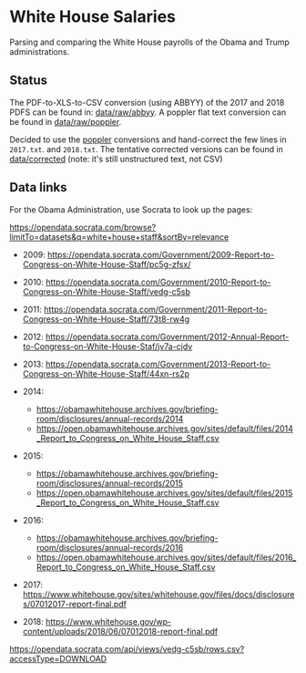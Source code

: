 White House Salaries
==============================

Parsing and comparing the White House payrolls of the Obama and Trump administrations.

## Status

The PDF-to-XLS-to-CSV conversion (using ABBYY) of the 2017 and 2018 PDFS can be found in: [data/raw/abbyy](data/raw/abbyy). A poppler flat text conversion can be found in [data/raw/poppler](data/raw/poppler).

Decided to use the [poppler](data/raw/poppler) conversions and hand-correct the few lines in ``2017.txt``. and ``2018.txt``. The tentative corrected versions can be found in [data/corrected](data/corrected) (note: it's still unstructured text, not CSV)


## Data links

For the Obama Administration, use Socrata to look up the pages:

https://opendata.socrata.com/browse?limitTo=datasets&q=white+house+staff&sortBy=relevance


- 2009: https://opendata.socrata.com/Government/2009-Report-to-Congress-on-White-House-Staff/pc5g-zfsx/
- 2010: https://opendata.socrata.com/Government/2010-Report-to-Congress-on-White-House-Staff/vedg-c5sb
- 2011: https://opendata.socrata.com/Government/2011-Report-to-Congress-on-White-House-Staff/73t8-rw4g
- 2012: https://opendata.socrata.com/Government/2012-Annual-Report-to-Congress-on-White-House-Staf/jv7a-cjdv
- 2013: https://opendata.socrata.com/Government/2013-Report-to-Congress-on-White-House-Staff/44xn-rs2p
- 2014: 
    - https://obamawhitehouse.archives.gov/briefing-room/disclosures/annual-records/2014
    - https://open.obamawhitehouse.archives.gov/sites/default/files/2014_Report_to_Congress_on_White_House_Staff.csv

- 2015: 
    - https://obamawhitehouse.archives.gov/briefing-room/disclosures/annual-records/2015
    - https://open.obamawhitehouse.archives.gov/sites/default/files/2015_Report_to_Congress_on_White_House_Staff.csv

- 2016:
    - https://obamawhitehouse.archives.gov/briefing-room/disclosures/annual-records/2016
    - https://open.obamawhitehouse.archives.gov/sites/default/files/2016_Report_to_Congress_on_White_House_Staff.csv


- 2017: https://www.whitehouse.gov/sites/whitehouse.gov/files/docs/disclosures/07012017-report-final.pdf
- 2018: https://www.whitehouse.gov/wp-content/uploads/2018/06/07012018-report-final.pdf

https://opendata.socrata.com/api/views/vedg-c5sb/rows.csv?accessType=DOWNLOAD

